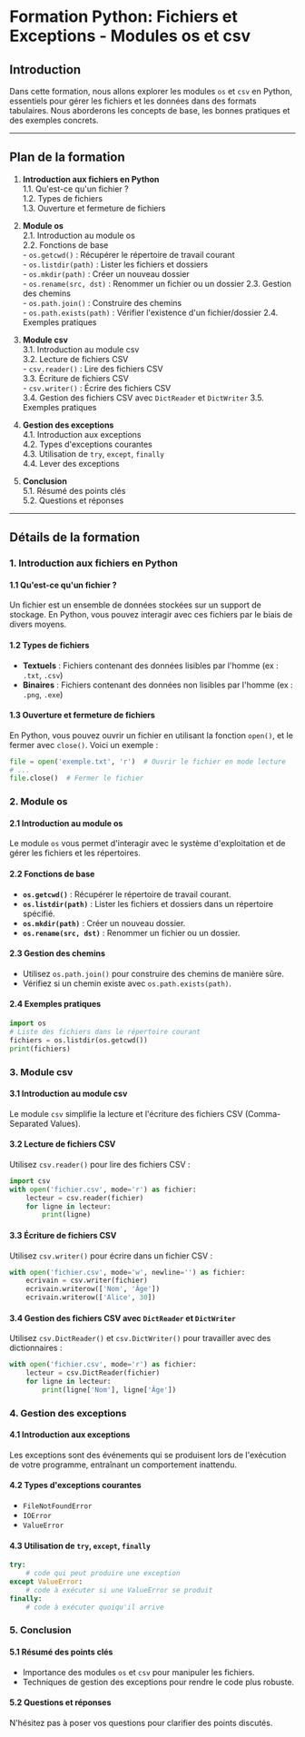 # Formation Python: Fichiers et Exceptions - Modules os et csv

## Introduction
Dans cette formation, nous allons explorer les modules `os` et `csv` en Python, essentiels pour gérer les fichiers et les données dans des formats tabulaires. Nous aborderons les concepts de base, les bonnes pratiques et des exemples concrets.

---

## Plan de la formation
1. **Introduction aux fichiers en Python**  
   1.1. Qu'est-ce qu'un fichier ?  
   1.2. Types de fichiers  
   1.3. Ouverture et fermeture de fichiers

2. **Module os**  
   2.1. Introduction au module os  
   2.2. Fonctions de base  
       - `os.getcwd()` : Récupérer le répertoire de travail courant  
       - `os.listdir(path)` : Lister les fichiers et dossiers  
       - `os.mkdir(path)` : Créer un nouveau dossier  
       - `os.rename(src, dst)` : Renommer un fichier ou un dossier
   2.3. Gestion des chemins  
       - `os.path.join()` : Construire des chemins  
       - `os.path.exists(path)` : Vérifier l'existence d'un fichier/dossier
   2.4. Exemples pratiques

3. **Module csv**  
   3.1. Introduction au module csv  
   3.2. Lecture de fichiers CSV  
       - `csv.reader()` : Lire des fichiers CSV  
   3.3. Écriture de fichiers CSV  
       - `csv.writer()` : Écrire des fichiers CSV  
   3.4. Gestion des fichiers CSV avec `DictReader` et `DictWriter`
   3.5. Exemples pratiques

4. **Gestion des exceptions**  
   4.1. Introduction aux exceptions  
   4.2. Types d'exceptions courantes  
   4.3. Utilisation de `try`, `except`, `finally`  
   4.4. Lever des exceptions

5. **Conclusion**  
   5.1. Résumé des points clés  
   5.2. Questions et réponses

---

## Détails de la formation

### 1. Introduction aux fichiers en Python
#### 1.1 Qu'est-ce qu'un fichier ?
Un fichier est un ensemble de données stockées sur un support de stockage. En Python, vous pouvez interagir avec ces fichiers par le biais de divers moyens.

#### 1.2 Types de fichiers
- **Textuels** : Fichiers contenant des données lisibles par l'homme (ex : `.txt`, `.csv`)
- **Binaires** : Fichiers contenant des données non lisibles par l'homme (ex : `.png`, `.exe`)

#### 1.3 Ouverture et fermeture de fichiers
En Python, vous pouvez ouvrir un fichier en utilisant la fonction `open()`, et le fermer avec `close()`. Voici un exemple :
```python
file = open('exemple.txt', 'r')  # Ouvrir le fichier en mode lecture
# ...
file.close()  # Fermer le fichier
```

### 2. Module os
#### 2.1 Introduction au module os
Le module `os` vous permet d'interagir avec le système d'exploitation et de gérer les fichiers et les répertoires.

#### 2.2 Fonctions de base
- **`os.getcwd()`** : Récupérer le répertoire de travail courant.
- **`os.listdir(path)`** : Lister les fichiers et dossiers dans un répertoire spécifié.
- **`os.mkdir(path)`** : Créer un nouveau dossier.
- **`os.rename(src, dst)`** : Renommer un fichier ou un dossier.

#### 2.3 Gestion des chemins
- Utilisez `os.path.join()` pour construire des chemins de manière sûre.
- Vérifiez si un chemin existe avec `os.path.exists(path)`.

#### 2.4 Exemples pratiques
```python
import os
# Liste des fichiers dans le répertoire courant
fichiers = os.listdir(os.getcwd())
print(fichiers)
```

### 3. Module csv
#### 3.1 Introduction au module csv
Le module `csv` simplifie la lecture et l'écriture des fichiers CSV (Comma-Separated Values).

#### 3.2 Lecture de fichiers CSV
Utilisez `csv.reader()` pour lire des fichiers CSV :
```python
import csv
with open('fichier.csv', mode='r') as fichier:
    lecteur = csv.reader(fichier)
    for ligne in lecteur:
        print(ligne)
```

#### 3.3 Écriture de fichiers CSV
Utilisez `csv.writer()` pour écrire dans un fichier CSV :
```python
with open('fichier.csv', mode='w', newline='') as fichier:
    ecrivain = csv.writer(fichier)
    ecrivain.writerow(['Nom', 'Âge'])
    ecrivain.writerow(['Alice', 30])
```

#### 3.4 Gestion des fichiers CSV avec `DictReader` et `DictWriter`
Utilisez `csv.DictReader()` et `csv.DictWriter()` pour travailler avec des dictionnaires :
```python
with open('fichier.csv', mode='r') as fichier:
    lecteur = csv.DictReader(fichier)
    for ligne in lecteur:
        print(ligne['Nom'], ligne['Âge'])
```

### 4. Gestion des exceptions
#### 4.1 Introduction aux exceptions
Les exceptions sont des événements qui se produisent lors de l'exécution de votre programme, entraînant un comportement inattendu.

#### 4.2 Types d'exceptions courantes
- `FileNotFoundError`
- `IOError`
- `ValueError`

#### 4.3 Utilisation de `try`, `except`, `finally`
```python
try:
    # code qui peut produire une exception
except ValueError:
    # code à exécuter si une ValueError se produit
finally:
    # code à exécuter quoiqu'il arrive
```

### 5. Conclusion
#### 5.1 Résumé des points clés
- Importance des modules `os` et `csv` pour manipuler les fichiers.
- Techniques de gestion des exceptions pour rendre le code plus robuste.

#### 5.2 Questions et réponses
N'hésitez pas à poser vos questions pour clarifier des points discutés.